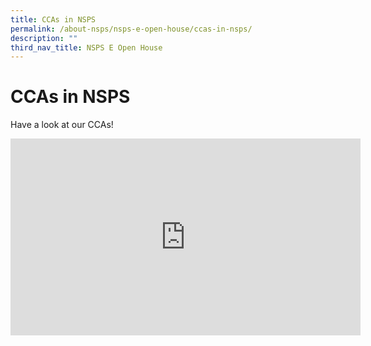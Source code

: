 ```yaml
---
title: CCAs in NSPS
permalink: /about-nsps/nsps-e-open-house/ccas-in-nsps/
description: ""
third_nav_title: NSPS E Open House
---
```

CCAs in NSPS
============

Have a look at our CCAs!

<iframe width="560" height="315" src="https://www.youtube.com/embed/J5FMnvFQ9GU" title="YouTube video player" frameborder="0" allow="accelerometer; autoplay; clipboard-write; encrypted-media; gyroscope; picture-in-picture" allowfullscreen></iframe>